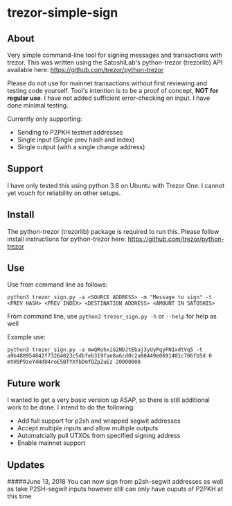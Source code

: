 # trezor-simple-sign

## About
Very simple command-line tool for signing messages and transactions with trezor. 
This was written using the SatoshiLab's python-trezor (trezorlib) API available here: https://github.com/trezor/python-trezor

Please do not use for mainnet transactions without first reviewing and testing code yourself. Tool's intention is to be
a proof of concept, **NOT for regular use**. I have not added sufficient error-checking on input. I have done minimal testing.

Currently only supporting:

- Sending to P2PKH testnet addresses
- Single input (Single prev hash and index)
- Single output (with a single change address)

## Support
I have only tested this using python 3.6 on Ubuntu with Trezor One. I cannot yet vouch for reliability on other setups.

## Install
The python-trezor (trezorlib) package is required to run this. Please follow install instructions for python-trezor here: https://github.com/trezor/python-trezor

## Use
Use from command line as follows:
```
python3 trezor_sign.py -a <SOURCE ADDRESS> -m "Message to sign" -t <PREV HASH> <PREV INDEX> <DESTINATION ADDRESS> <AMOUNT IN SATOSHIS>
```
From command line, use `python3 trezor_sign.py -h` or `--help` for help as well

Example use:
```
python3 trezor_sign.py -a mwQRohxiG2NDJtEbaj3yUyPqyFN1xdtVq5 -t a9b488954842f73264023c5dbfeb319fae8a6cd0c2a80449e0691401c706fb5d 0 mtH9P9zeY4HdU4roE5BTYXfbDmfQZpZuEz 20000000
```

## Future work
I wanted to get a very basic version up ASAP, so there is still additional work to be done. I intend to do the following:

- Add full support for p2sh and wrapped segwit addresses
- Accept multiple inputs and allow multiple outputs
- Automatcially pull UTXOs from specified signing address
- Enable mainnet support

## Updates
#####June 13, 2018
You can now sign from p2sh-segwit addresses as well as take P2SH-segwit inputs however still can only have ouputs of P2PKH at this time